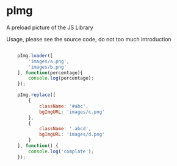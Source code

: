 # pImg
A preload picture of the JS Library

Usage, please see the source code, do not too much introduction

```javascript

	pImg.loader([
		'images/a.png', 
		'images/b.png'
	], function(percentage){
    	console.log(percentage);
	});

	pImg.replace([
		{
			className: '#abc',
			bgImgURL: 'images/c.png'
		},
		{
			className: '.abcd',
			bgImgURL: 'images/d.png'
		}
	], function() {
		console.log('complate');
	});

```